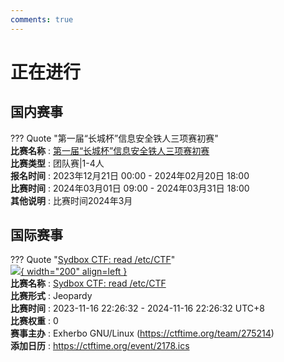 ```yaml
---
comments: true
---
```

# 正在进行

## 国内赛事

??? Quote "第一届“长城杯”信息安全铁人三项赛初赛"  
    **比赛名称** : [第一届“长城杯”信息安全铁人三项赛初赛](http://ccb.itsec.gov.cn/)  
    **比赛类型** : 团队赛|1-4人  
    **报名时间** : 2023年12月21日 00:00 - 2024年02月20日 18:00  
    **比赛时间** : 2024年03月01日 09:00 - 2024年03月31日 18:00  
    **其他说明** : 比赛时间2024年3月  
    

## 国际赛事

??? Quote "[Sydbox CTF: read /etc/CTF](https://git.sr.ht/~alip/syd#ctf-howto-sydbx-capture-the-flag-challenge)"  
    [![](https://ctftime.org){ width="200" align=left }](https://git.sr.ht/~alip/syd#ctf-howto-sydbx-capture-the-flag-challenge)  
    **比赛名称** : [Sydbox CTF: read /etc/CTF](https://git.sr.ht/~alip/syd#ctf-howto-sydbx-capture-the-flag-challenge)  
    **比赛形式** : Jeopardy  
    **比赛时间** : 2023-11-16 22:26:32 - 2024-11-16 22:26:32 UTC+8  
    **比赛权重** : 0  
    **赛事主办** : Exherbo GNU/Linux (https://ctftime.org/team/275214)  
    **添加日历** : https://ctftime.org/event/2178.ics  
    